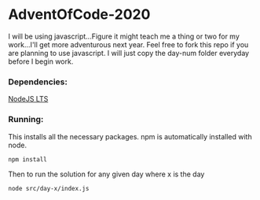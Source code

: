# AdventOfCode-2020

I will be using javascript...Figure it might teach me a thing or two for my work...I'll get more adventurous next year. Feel free to fork this repo if you are planning to use javascript. I will just copy the day-num folder everyday before I begin work.

### Dependencies:
[NodeJS LTS](https://nodejs.org/en/download)

### Running:

This installs all the necessary packages. npm is automatically installed with node.

```bash
npm install
```

Then to run the solution for any given day where x is the day

```bash
node src/day-x/index.js
```
